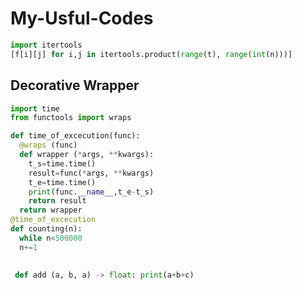 # My-Usful-Codes

```python
import itertools
[f[i][j] for i,j in itertools.product(range(t), range(int(n)))]
```
## Decorative Wrapper

```python
import time
from functools import wraps

def time_of_excecution(func):
  @wraps (func)
  def wrapper (*args, **kwargs):
    t_s=time.time()
    result=func(*args, **kwargs)
    t_e=time.time()
    print(func.__name__,t_e-t_s)
    return result
  return wrapper
@time_of_excecution
def counting(n):
  while n<500000
  n+=1
   
```

```python
 def add (a, b, a) -> float: print(a+b+c)
 ```
